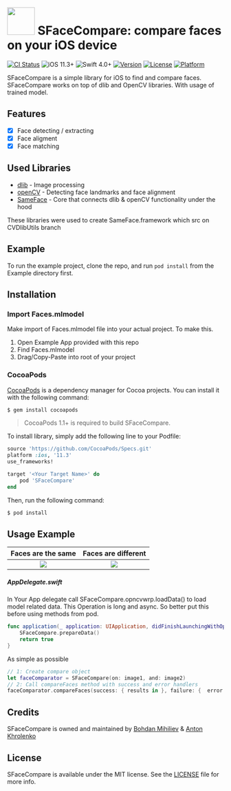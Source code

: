 <img src="https://cdn.rawgit.com/BohdanNikoletti/SFaceCompare/7acc1b9f/GraphicMaterials/logo.png" width="64" height="64"> SFaceCompare: compare faces on your iOS device
======================================
[![CI Status](https://img.shields.io/travis/BohdanNikoletti/SFaceCompare.svg?style=flat)](https://travis-ci.org/BohdanNikoletti/SFaceCompare)
![iOS 11.3+](https://img.shields.io/badge/iOS-11.3%2B-blue.svg)
![Swift 4.0+](https://img.shields.io/badge/Swift-4.0%2B-orange.svg)
[![Version](https://img.shields.io/cocoapods/v/SFaceCompare.svg?style=flat)](https://cocoapods.org/pods/SFaceCompare)
[![License](https://img.shields.io/cocoapods/l/SFaceCompare.svg?style=flat)](https://cocoapods.org/pods/SFaceCompare)
[![Platform](https://img.shields.io/cocoapods/p/SFaceCompare.svg?style=flat)](https://cocoapods.org/pods/SFaceCompare)

SFaceCompare is a simple library for iOS to find and compare faces.
SFaceCompare works on top of dlib and OpenCV libraries. With usage of trained model.

## Features

- [x] Face detecting / extracting
- [x] Face aligment
- [x] Face matching

## Used Libraries

- [dlib](https://github.com/davisking/dlib) - Image processing
- [openCV](https://github.com/opencv/opencv) - Detecting face landmarks and face alignment
- [SameFace](https://github.com/BohdanNikoletti/SameFace) - Core that connects dlib & openCV functionality under the hood

These libraries were used to create SameFace.framework which src on CVDlibUtils branch

## Example

To run the example project, clone the repo, and run `pod install` from the Example directory first.

## Installation
### Import Faces.mlmodel
Make import of Faces.mlmodel file into your actual project. To make this.
1) Open Example App provided with this repo
2) Find Faces.mlmodel
3) Drag/Copy-Paste into root of your project
### CocoaPods

[CocoaPods](http://cocoapods.org) is a dependency manager for Cocoa projects. You can install it with the following command:

```bash
$ gem install cocoapods
```
> CocoaPods 1.1+ is required to build SFaceCompare.

To install library, simply add the following line to your Podfile:

```ruby
source 'https://github.com/CocoaPods/Specs.git'
platform :ios, '11.3'
use_frameworks!

target '<Your Target Name>' do
    pod 'SFaceCompare'
end
```

Then, run the following command:

```bash
$ pod install
```
## Usage Example
Faces are the same           |  Faces are different
:---------------------------:|:-------------------------:
<img src="https://rawgit.com/BohdanNikoletti/SFaceCompare/master/GraphicMaterials/usageSampleSucces.gif" /> | <img src="https://rawgit.com/BohdanNikoletti/SFaceCompare/master/GraphicMaterials/compareWithDiffFaces.gif" />

##### AppDelegate.swift
In Your App delegate call SFaceCompare.opncvwrp.loadData() to load model related data. This Operation is long and async. So better put this before using methods from pod.
```swift
func application(_ application: UIApplication, didFinishLaunchingWithOptions launchOptions: [UIApplicationLaunchOptionsKey: Any]?) -> Bool {
    SFaceCompare.prepareData()
    return true
}
```
As simple as possible
```swift
// 1: Create compare object
let faceComparator = SFaceCompare(on: image1, and: image2)
// 2: Call compareFaces method with success and error handlers
faceComparator.compareFaces(success: { results in }, failure: {  error in })
```
## Credits

SFaceCompare is owned and maintained by [Bohdan Mihiliev](https://github.com/BohdanNikoletti) & [Anton Khrolenko](https://github.com/Thromkir)

## License

SFaceCompare is available under the MIT license. See the [LICENSE](https://github.com/BohdanNikoletti/SFaceCompare/blob/master/LICENSE) file for more info.
